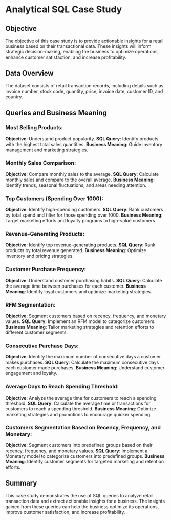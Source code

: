 # Analytical SQL Case Study

## Objective
The objective of this case study is to provide actionable insights for a retail business based on their transactional data. These insights will inform strategic decision-making, enabling the business to optimize operations, enhance customer satisfaction, and increase profitability.

## Data Overview
The dataset consists of retail transaction records, including details such as invoice number, stock code, quantity, price, invoice date, customer ID, and country.

## Queries and Business Meaning

### Most Selling Products:
**Objective**: Understand product popularity.
**SQL Query**: Identify products with the highest total sales quantities.
**Business Meaning**: Guide inventory management and marketing strategies.

### Monthly Sales Comparison:
**Objective**: Compare monthly sales to the average.
**SQL Query**: Calculate monthly sales and compare to the overall average.
**Business Meaning**: Identify trends, seasonal fluctuations, and areas needing attention.

### Top Customers (Spending Over 1000):
**Objective**: Identify high-spending customers.
**SQL Query**: Rank customers by total spend and filter for those spending over 1000.
**Business Meaning**: Target marketing efforts and loyalty programs to high-value customers.

### Revenue-Generating Products:
**Objective**: Identify top revenue-generating products.
**SQL Query**: Rank products by total revenue generated.
**Business Meaning**: Optimize inventory and pricing strategies.

### Customer Purchase Frequency:
**Objective**: Understand customer purchasing habits.
**SQL Query**: Calculate the average time between purchases for each customer.
**Business Meaning**: Identify loyal customers and optimize marketing strategies.

### RFM Segmentation:
**Objective**: Segment customers based on recency, frequency, and monetary values.
**SQL Query**: Implement an RFM model to categorize customers.
**Business Meaning**: Tailor marketing strategies and retention efforts to different customer segments.

### Consecutive Purchase Days:
**Objective**: Identify the maximum number of consecutive days a customer makes purchases.
**SQL Query**: Calculate the maximum consecutive days each customer made purchases.
**Business Meaning**: Understand customer engagement and loyalty.

### Average Days to Reach Spending Threshold:
**Objective**: Analyze the average time for customers to reach a spending threshold.
**SQL Query**: Calculate the average time or transactions for customers to reach a spending threshold.
**Business Meaning**: Optimize marketing strategies and promotions to encourage quicker spending.

### Customers Segmentation Based on Recency, Frequency, and Monetary:
**Objective**: Segment customers into predefined groups based on their recency, frequency, and monetary values.
**SQL Query**: Implement a Monetary model to categorize customers into predefined groups.
**Business Meaning**: Identify customer segments for targeted marketing and retention efforts.

## Summary
This case study demonstrates the use of SQL queries to analyze retail transaction data and extract actionable insights for a business. The insights gained from these queries can help the business optimize its operations, improve customer satisfaction, and increase profitability.
